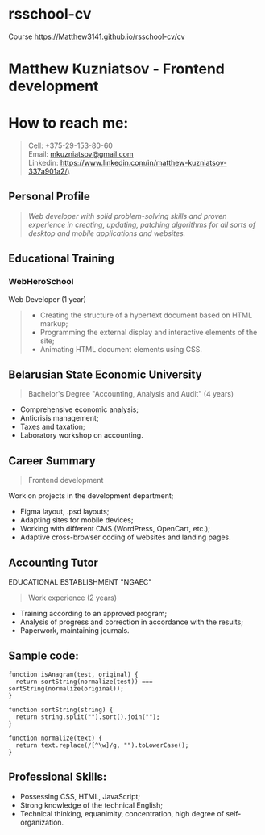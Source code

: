 # rsschool-cv
Course
https://Matthew3141.github.io/rsschool-cv/cv

# Matthew Kuzniatsov - Frontend development

# How to reach me: 
> Cell:
+375-29-153-80-60\
> Email:
mkuzniatsov@gmail.com\
> Linkedin:
<https://www.linkedin.com/in/matthew-kuzniatsov-337a901a2/>\

## Personal Profile

> *Web developer with solid problem-solving skills and proven experience in creating, updating, patching algorithms for all sorts of desktop and mobile applications and websites.*

## Educational Training 

### **WebHeroSchool**

Web Developer (1 year)

> * Creating the structure of a hypertext document based on HTML markup; 
> * Programming the external display and interactive elements of the site;
> * Animating HTML document elements using CSS.

## **Belarusian State Economic University**

> Bachelor's Degree "Accounting, Analysis and Audit" (4 years)
* Comprehensive economic analysis; 
* Anticrisis management; 
* Taxes and taxation;
* Laboratory workshop on accounting.

## Career Summary
> Frontend development

Work on projects in the development department;
* Figma layout, .psd layouts;
* Adapting sites for mobile devices;
* Working with different CMS (WordPress, OpenCart, etc.); 
* Adaptive cross-browser coding of websites and landing pages.

## Accounting Tutor
EDUCATIONAL ESTABLISHMENT "NGAEC"
> Work experience (2 years)

*  Training according to an approved program;
*  Analysis of progress and correction in accordance with the results; 
*  Paperwork, maintaining journals.

## Sample code: 

```
function isAnagram(test, original) {
  return sortString(normalize(test)) === sortString(normalize(original));
}

function sortString(string) {
  return string.split("").sort().join("");
}

function normalize(text) {
  return text.replace(/[^\w]/g, "").toLowerCase();
}
```

## Professional Skills: 
* Possessing CSS, HTML, JavaScript;
* Strong knowledge of the technical English;
* Technical thinking, equanimity, concentration, high degree of self-organization.
                   

